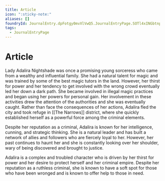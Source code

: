 ```yaml
---
title: Article
icon: ":sticky-note:"
aliases: []
foundryId: JournalEntry.dpFotgy0mvXlVwQ5.JournalEntryPage.SOTl4xINGbtnpE8h
tags:
  - JournalEntryPage
---
```


# Article
Lady Adalira Nightshade was once a promising young sorceress who came from a wealthy and influential family. She had a natural talent for magic and was trained by some of the best magic tutors in the land. However, her thirst for power and her tendency to get involved with the wrong crowd eventually led her down a dark path. She became involved in illegal magic practices and began using her powers for personal gain. Her involvement in these activities drew the attention of the authorities and she was eventually caught. Rather than face the consequences of her actions, Adalira fled the city and took refuge in [[The Narrows]] district, where she quickly established herself as a powerful force among the criminal elements.

Despite her reputation as a criminal, Adalira is known for her intelligence, cunning, and strategic thinking. She is a natural leader and has built a network of allies and followers who are fiercely loyal to her. However, her past continues to haunt her and she is constantly looking over her shoulder, wary of being discovered and brought to justice.

Adalira is a complex and troubled character who is driven by her thirst for power and her desire to protect herself and her criminal empire. Despite her reputation as a ruthless criminal, she is known to have a soft spot for those who have been wronged and is known to offer help to those in need.